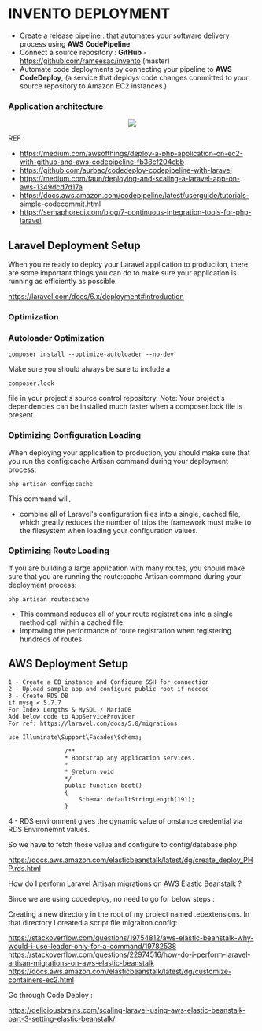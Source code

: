 # INVENTO DEPLOYMENT

-   Create a release pipeline : that automates your software delivery process using **AWS CodePipeline**
-   Connect a source repository : **GitHub** - https://github.com/rameesac/invento (master)
-   Automate code deployments by connecting your pipeline to **AWS CodeDeploy**, (a service that deploys code changes committed to your source repository to Amazon EC2 instances.)

### Application architecture

<p align="center">
<img src="https://invento.s3.amazonaws.com/misc/continuos-deployment-aws.png">
<p>

REF :

-   https://medium.com/awsofthings/deploy-a-php-application-on-ec2-with-github-and-aws-codepipeline-fb38cf204cbb
-   https://github.com/aurbac/codedeploy-codepipeline-with-laravel
-   https://medium.com/faun/deploying-and-scaling-a-laravel-app-on-aws-1349dcd7d17a
-   https://docs.aws.amazon.com/codepipeline/latest/userguide/tutorials-simple-codecommit.html
-   https://semaphoreci.com/blog/7-continuous-integration-tools-for-php-laravel

## Laravel Deployment Setup

When you're ready to deploy your Laravel application to production, there are some important things you can do to make sure your application is running as efficiently as possible.

https://laravel.com/docs/6.x/deployment#introduction

### Optimization

### Autoloader Optimization

```
composer install --optimize-autoloader --no-dev
```

Make sure you should always be sure to include a

```
composer.lock
```

file in your project's source control repository.
Note: Your project's dependencies can be installed much faster when a composer.lock file is present.

### Optimizing Configuration Loading

When deploying your application to production, you should make sure that you run the config:cache Artisan command during your deployment process:

```
php artisan config:cache
```

This command will,

-   combine all of Laravel's configuration files into a single, cached file, which greatly reduces the number of trips the framework must make to the filesystem when loading your configuration values.

### Optimizing Route Loading

If you are building a large application with many routes, you should make sure that you are running the route:cache Artisan command during your deployment process:

```
php artisan route:cache
```

-   This command reduces all of your route registrations into a single method call within a cached file.
-   Improving the performance of route registration when registering hundreds of routes.

## AWS Deployment Setup

    1 - Create a EB instance and Configure SSH for connection
    2 - Upload sample app and configure public root if needed
    3 - Create RDS DB
    if mysq < 5.7.7
    For Index Lengths & MySQL / MariaDB
    Add below code to AppServiceProvider
    For ref: https://laravel.com/docs/5.8/migrations

```
use Illuminate\Support\Facades\Schema;

                /**
                * Bootstrap any application services.
                *
                * @return void
                */
                public function boot()
                {
                    Schema::defaultStringLength(191);
                }
```

4 - RDS environment gives the dynamic value of onstance credential via RDS Environemnt values.

So we have to fetch those value and configure to config/database.php

https://docs.aws.amazon.com/elasticbeanstalk/latest/dg/create_deploy_PHP.rds.html



How do I perform Laravel Artisan migrations on AWS Elastic Beanstalk ?

Since we are using codedeploy, no need to go for below steps : 
 
 Creating a new directory in the root of my project named .ebextensions. In that directory I created a script file migraiton.config:

 https://stackoverflow.com/questions/19754812/aws-elastic-beanstalk-why-would-i-use-leader-only-for-a-command/19782538
 https://stackoverflow.com/questions/22974516/how-do-i-perform-laravel-artisan-migrations-on-aws-elastic-beanstalk
 https://docs.aws.amazon.com/elasticbeanstalk/latest/dg/customize-containers-ec2.html

 Go through Code Deploy :

 

 https://deliciousbrains.com/scaling-laravel-using-aws-elastic-beanstalk-part-3-setting-elastic-beanstalk/